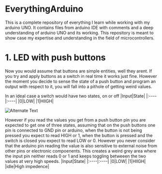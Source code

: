 # EverythingArduino
This is a complete repository of everything I learn while working with my arduino UNO. It contains files from arduino IDE with comments and a deep understanding of arduino UNO and its working. This repository is meant to show case my expertise and understanding in the field of microcontrollers. 

#  1. LED with push buttons

Now you would assume that buttons are simple entities, well they arent. If you try and apply buttons as a switch in real time it works just fine. However the moment you decide to sense the state of a push button and program an output with respect to it, you will fall into a pithole of getting weird values. 

In an ideal case a switch would have two states, on or off
|Input|State|
|:----|:----|
|0|LOW|
|1|HIIGH|

![Alternate Text](1.jpeg)



However if you read the values you get from a push button pin you are expected to get one of three states, assuming that on the push buttons one pin is connected to GND pin or arduino, when the button is not being pressed you expect to read HIGH or 1, when the button is pressed and the switch is closed you expect to read LOW or 0. However you never consider that the arduino pin reading the value is also sensitive to external noise from other pins or electronic compoenents. This creates a weird grey area where the input pin neither reads 0 or 1 and keeps toggling betweeen the two values at very high speeds.
|Input|State|
|:----|:----|
|0|LOW|
|1|HIIGH|
|idle|High impedence|



